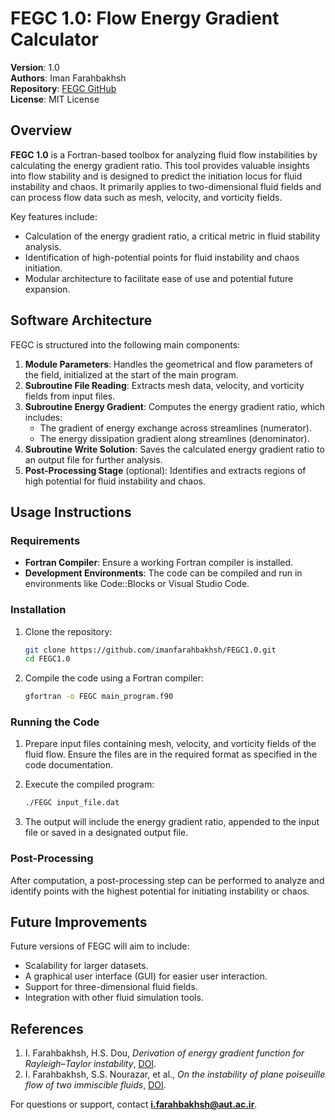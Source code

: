 
# FEGC 1.0: Flow Energy Gradient Calculator

**Version**: 1.0  
**Authors**: Iman Farahbakhsh  
**Repository**: [FEGC GitHub](https://github.com/imanfarahbakhsh/FEGC1.0)  
**License**: MIT License  

## Overview

**FEGC 1.0** is a Fortran-based toolbox for analyzing fluid flow instabilities by calculating the energy gradient ratio. This tool provides valuable insights into flow stability and is designed to predict the initiation locus for fluid instability and chaos. It primarily applies to two-dimensional fluid fields and can process flow data such as mesh, velocity, and vorticity fields.

Key features include:
- Calculation of the energy gradient ratio, a critical metric in fluid stability analysis.
- Identification of high-potential points for fluid instability and chaos initiation.
- Modular architecture to facilitate ease of use and potential future expansion.

## Software Architecture

FEGC is structured into the following main components:

1. **Module Parameters**: Handles the geometrical and flow parameters of the field, initialized at the start of the main program.
2. **Subroutine File Reading**: Extracts mesh data, velocity, and vorticity fields from input files.
3. **Subroutine Energy Gradient**: Computes the energy gradient ratio, which includes:
   - The gradient of energy exchange across streamlines (numerator).
   - The energy dissipation gradient along streamlines (denominator).
4. **Subroutine Write Solution**: Saves the calculated energy gradient ratio to an output file for further analysis.
5. **Post-Processing Stage** (optional): Identifies and extracts regions of high potential for fluid instability and chaos.

## Usage Instructions

### Requirements

- **Fortran Compiler**: Ensure a working Fortran compiler is installed.
- **Development Environments**: The code can be compiled and run in environments like Code::Blocks or Visual Studio Code.

### Installation

1. Clone the repository:

   ```bash
   git clone https://github.com/imanfarahbakhsh/FEGC1.0.git
   cd FEGC1.0
   ```

2. Compile the code using a Fortran compiler:

   ```bash
   gfortran -o FEGC main_program.f90
   ```

### Running the Code

1. Prepare input files containing mesh, velocity, and vorticity fields of the fluid flow. Ensure the files are in the required format as specified in the code documentation.
2. Execute the compiled program:

   ```bash
   ./FEGC input_file.dat
   ```

3. The output will include the energy gradient ratio, appended to the input file or saved in a designated output file.

### Post-Processing

After computation, a post-processing step can be performed to analyze and identify points with the highest potential for initiating instability or chaos.

## Future Improvements

Future versions of FEGC will aim to include:
- Scalability for larger datasets.
- A graphical user interface (GUI) for easier user interaction.
- Support for three-dimensional fluid fields.
- Integration with other fluid simulation tools.

## References

1. I. Farahbakhsh, H.S. Dou, *Derivation of energy gradient function for Rayleigh–Taylor instability*, [DOI](https://doi.org/10.1088/1873-7005/aac558).
2. I. Farahbakhsh, S.S. Nourazar, et al., *On the instability of plane poiseuille flow of two immiscible fluids*, [DOI](https://doi.org/10.1017/jmech.2014.16).

For questions or support, contact **i.farahbakhsh@aut.ac.ir**.
